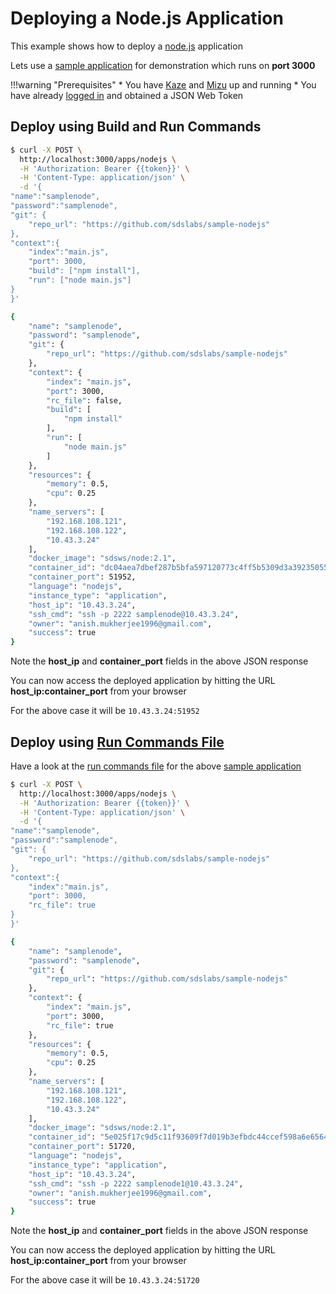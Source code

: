 # Deploying a Node.js Application

This example shows how to deploy a [node.js](https://nodejs.org/en/) application

Lets use a [sample application](https://github.com/sdslabs/sample-nodejs) for demonstration which runs on **port 3000** 

!!!warning "Prerequisites"
    * You have [Kaze](/configurations/kaze/) and [Mizu](/configurations/mizu/) up and running
    * You have already [logged in](/examples/login/) and obtained a JSON Web Token


## Deploy using Build and Run Commands

```bash
$ curl -X POST \
  http://localhost:3000/apps/nodejs \
  -H 'Authorization: Bearer {{token}}' \
  -H 'Content-Type: application/json' \
  -d '{
"name":"samplenode",
"password":"samplenode",
"git": {
	"repo_url": "https://github.com/sdslabs/sample-nodejs"
},
"context":{
    "index":"main.js",
    "port": 3000,
    "build": ["npm install"],
    "run": ["node main.js"]
}
}'

{
    "name": "samplenode",
    "password": "samplenode",
    "git": {
        "repo_url": "https://github.com/sdslabs/sample-nodejs"
    },
    "context": {
        "index": "main.js",
        "port": 3000,
        "rc_file": false,
        "build": [
            "npm install"
        ],
        "run": [
            "node main.js"
        ]
    },
    "resources": {
        "memory": 0.5,
        "cpu": 0.25
    },
    "name_servers": [
        "192.168.108.121",
        "192.168.108.122",
        "10.43.3.24"
    ],
    "docker_image": "sdsws/node:2.1",
    "container_id": "dc04aea7dbef287b5bfa597120773c4ff5b5309d3a39235055ff80e9ffbee00f",
    "container_port": 51952,
    "language": "nodejs",
    "instance_type": "application",
    "host_ip": "10.43.3.24",
    "ssh_cmd": "ssh -p 2222 samplenode@10.43.3.24",
    "owner": "anish.mukherjee1996@gmail.com",
    "success": true
}
```

Note the **host_ip** and **container_port** fields in the above JSON response

You can now access the deployed application by hitting the URL **host_ip:container_port** from your browser

For the above case it will be `10.43.3.24:51952` 

## Deploy using [Run Commands File](/configurations/global/#run-commands-file)

Have a look at the [run commands file](https://github.com/sdslabs/sample-nodejs/blob/master/Gasperfile.txt) for the above [sample application](https://github.com/sdslabs/sample-nodejs)

```bash
$ curl -X POST \
  http://localhost:3000/apps/nodejs \
  -H 'Authorization: Bearer {{token}}' \
  -H 'Content-Type: application/json' \
  -d '{
"name":"samplenode",
"password":"samplenode",
"git": {
	"repo_url": "https://github.com/sdslabs/sample-nodejs"
},
"context":{
    "index":"main.js",
    "port": 3000,
    "rc_file": true
}
}'

{
    "name": "samplenode",
    "password": "samplenode",
    "git": {
        "repo_url": "https://github.com/sdslabs/sample-nodejs"
    },
    "context": {
        "index": "main.js",
        "port": 3000,
        "rc_file": true
    },
    "resources": {
        "memory": 0.5,
        "cpu": 0.25
    },
    "name_servers": [
        "192.168.108.121",
        "192.168.108.122",
        "10.43.3.24"
    ],
    "docker_image": "sdsws/node:2.1",
    "container_id": "5e025f17c9d5c11f93609f7d019b3efbdc44ccef598a6e6564973da895e5e366",
    "container_port": 51720,
    "language": "nodejs",
    "instance_type": "application",
    "host_ip": "10.43.3.24",
    "ssh_cmd": "ssh -p 2222 samplenode1@10.43.3.24",
    "owner": "anish.mukherjee1996@gmail.com",
    "success": true
}
```

Note the **host_ip** and **container_port** fields in the above JSON response

You can now access the deployed application by hitting the URL **host_ip:container_port** from your browser

For the above case it will be `10.43.3.24:51720`
